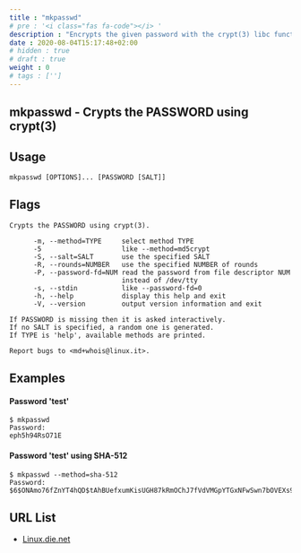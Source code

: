 ```yaml
---
title : "mkpasswd"
# pre : '<i class="fas fa-code"></i> '
description : "Encrypts the given password with the crypt(3) libc function, using the given salt.."
date : 2020-08-04T15:17:48+02:00
# hidden : true
# draft : true
weight : 0
# tags : ['']
---
```


## mkpasswd - Crypts the PASSWORD using crypt(3)

## Usage

```plain
mkpasswd [OPTIONS]... [PASSWORD [SALT]]
```

## Flags

```plain
Crypts the PASSWORD using crypt(3).

      -m, --method=TYPE     select method TYPE
      -5                    like --method=md5crypt
      -S, --salt=SALT       use the specified SALT
      -R, --rounds=NUMBER   use the specified NUMBER of rounds
      -P, --password-fd=NUM read the password from file descriptor NUM
                            instead of /dev/tty
      -s, --stdin           like --password-fd=0
      -h, --help            display this help and exit
      -V, --version         output version information and exit

If PASSWORD is missing then it is asked interactively.
If no SALT is specified, a random one is generated.
If TYPE is 'help', available methods are printed.

Report bugs to <md+whois@linux.it>.

```

## Examples

#### Password 'test'

```plain
$ mkpasswd
Password:
eph5h94RsO71E
```

#### Password 'test' using SHA-512

```plain
$ mkpasswd --method=sha-512
Password:
$6$ONAmo76fZnYT4hQD$tAhBUefxumKisUGH87kRmOChJ7fVdVMGpYTGxNFwSwn7bOVEXs9qIHY8TVqtAudc4xm3zOh5sIGloiQK/zWcZ1
```

## URL List

* [Linux.die.net](https://linux.die.net/man/1/mkpasswd)
